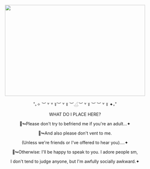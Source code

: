 <p align="center">
  <img width="460" height="300" src="https://github.com/user-attachments/assets/b20933a2-c099-4e08-8e8f-19e10025d9d4">
</p>
<p align="center">˚｡✧ ︶ ꒷ ꒷ ꒦︶ ꒷ ꒦ ︶𓋒︶ ꒷ ꒦ ︶ ︶ ꒷ ꒦ ✦｡˚</p>
<p align="center">WHAT DO I PLACE HERE?</p>

<p align="center">🌊↬Please don't try to befriend me if you're an adult...✦</p>
<p align="center">🌊↬And also please don't vent to me.</p>
<p align="center">(Unless we're friends or I've offered to hear you)....✦</p>
<p align="center">🌊↬Otherwise: I'll be happy to speak to you. I adore people sm,</p>
<p align="center">I don't tend to judge anyone, but I'm awfully socially awkward.✦</p>
